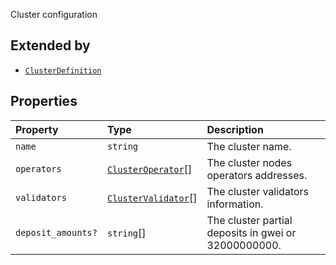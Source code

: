 Cluster configuration

## Extended by

- [`ClusterDefinition`](ClusterDefinition.md)

## Properties

| Property | Type | Description |
| :------ | :------ | :------ |
| `name` | `string` | The cluster name. |
| `operators` | [`ClusterOperator`](ClusterOperator.md)[] | The cluster nodes operators addresses. |
| `validators` | [`ClusterValidator`](ClusterValidator.md)[] | The cluster validators information. |
| `deposit_amounts?` | `string`[] | The cluster partial deposits in gwei or 32000000000. |
